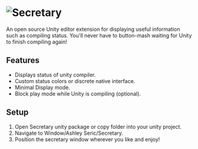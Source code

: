 # ![Secretary](http://ashleyseric.com/shared/secretary-logo.svg)
An open source Unity editor extension for displaying useful information such as compiling status. You'll never have to button-mash waiting for Unity to finish compiling again!

## Features
- Displays status of unity compiler.
- Custom status colors or discrete native interface.
- Minimal Display mode.
- Block play mode while Unity is compiling (optional).

## Setup
1. Open Secretary unity package or copy folder into your unity project.
2. Navigate to Window/Ashley Seric/Secretary.
3. Position the secretary window wherever you like and enjoy!
